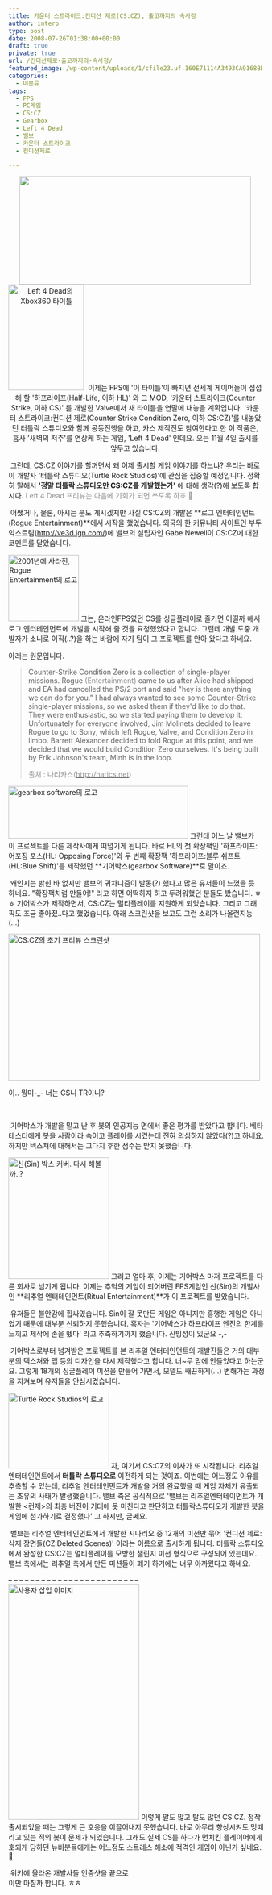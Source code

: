 ```yaml
---
title: 카운터 스트라이크:컨디션 제로(CS:CZ), 출고까지의 속사정
author: interp
type: post
date: 2008-07-26T01:38:00+00:00
draft: true
private: true
url: /컨디션제로-출고까지의-속사정/
featured_image: /wp-content/uploads/1/cfile23.uf.160E71114A3493CA9168BB.jpg
categories:
  - 미분류
tags:
  - FPS
  - PC게임
  - CS:CZ
  - Gearbox
  - Left 4 Dead
  - 밸브
  - 카운터 스트라이크
  - 컨디션제로

---
```

<P align=center><img src="http://interp.iwinv.net/wp-content/uploads/1/cfile2.uf.181811244A3493CD5B1A17.jpg" width="460" height="215" />

  
<img src="http://interp.iwinv.net/wp-content/uploads/1/cfile23.uf.160E71114A3493CA9168BB.jpg" class="alignleft" width="150" height="210" alt="Left 4 Dead의 Xbox360 타이틀" />  
&nbsp;이제는 FPS에 '이 타이틀'이 빠지면 전세계 게이머들이 섭섭해 할 '하프라이프(Half-Life, 이하 HL)' 와 그 MOD, '카운터 스트라이크(Counter Strike, 이하 CS)' 를 개발한 Valve에서 새 타이틀을 연말에 내놓을 계획입니다. '카운터 스트라이크:컨디션 제로(Counter Strike:Condition Zero, 이하 CS:CZ)'를 내놓았던 터틀락 스튜디오와 함께 공동진행을 하고, 카스 제작진도 참여한다고 한 이 작품은, 흡사 '새벽의 저주'를 연상케 하는 게임, 'Left 4 Dead' 인데요. 오는 11월 4일 출시를 앞두고 있습니다.  
  
&nbsp;그런데, CS:CZ 이야기를 할꺼면서 왜 이제 출시할 게임 이야기를 하느냐? 우리는 바로 이 개발사 '터틀락 스튜디오(Turtle Rock Studios)'에 관심을 집중할 예정입니다. 정확히 말해서 **'정말 터틀락 스튜디오만 CS:CZ를 개발했는가'** 에 대해 생각(?)해 보도록 합시다. <FONT color=#8e8e8e>Left 4 Dead 프리뷰는 다음에 기회가 되면 쓰도록 하죠 🙂  
</FONT>  
  
  
&nbsp;어쨌거나, 물론, 아시는 분도 계시겠지만 사실 CS:CZ의 개발은 **로그 엔터테인먼트(Rogue Entertainment)**에서 시작을 했었습니다. 외국의 한 커뮤니티 사이트인 부두익스트림(<http://ve3d.ign.com/>)에 밸브의 설립자인 Gabe Newell이 CS:CZ에 대한 코멘트를 달았습니다.   
  
  
<img src="http://interp.iwinv.net/wp-content/uploads/1/cfile5.uf.110BA2274A3493CB18E05D.jpg" class="alignleft" width="140" height="132" alt="2001년에 사라진, Rogue Entertainment의 로고" />&nbsp;그는, 온라인FPS였던 CS를 싱글플레이로 즐기면 어떨까 해서 로그 엔터테인먼트에 개발을 시작해 줄 것을 요청했었다고 합니다. 그런데 개발 도중 개발자가 소니로 이직(..?)을 하는 바람에 자기 팀이 그 프로젝트를 안아 왔다고 하네요.   
  
아래는 원문입니다.  
  

  


> Counter-Strike Condition Zero is a collection of single-player missions. Rogue <FONT color=#8e8e8e>(Entertainment)</FONT>&nbsp;came to us after Alice had shipped and EA had cancelled the PS/2 port and said "hey is there anything we can do for you." I had always wanted to see some Counter-Strike single-player missions, so we asked them if they'd like to do that. They were enthusiastic, so we started paying them to develop it. Unfortunately for everyone involved, Jim Molinets decided to leave Rogue to go to Sony, which left Rogue, Valve, and Condition Zero in limbo. Barrett Alexander decided to fold Rogue at this point, and we decided that we would build Condition Zero ourselves. It's being built by Erik Johnson's team, Minh is in the loop.   
>   
> <FONT color=#8e8e8e>출처 : 나리카스(</FONT>[<FONT color=#8e8e8e>http://narics.net</FONT>][1]<FONT color=#8e8e8e>) </FONT>  
  
<img src="http://interp.iwinv.net/wp-content/uploads/1/cfile1.uf.152FB2244A3493CC35BE09.jpg" class="alignright" width="357" height="104" alt="gearbox software의 로고" />&nbsp;그런데 어느 날 밸브가 이 프로젝트를 다른 제작사에게 떠넘기게 됩니다. 바로 HL의 첫 확장팩인 '하프라이프:어포징 포스(HL: Opposing Force)'와 두 번째 확장팩 '하프라이프:블루 쉬프트(HL:Blue Shift)'를 제작했던 **기어박스(gearbox Software)**로 말이죠.   
  
&nbsp;왜인지는 밝힌 바 없지만 밸브의 귀차니즘이 발동(?) 했다고 많은 유저들이 느꼈을 듯 하네요. "확장팩처럼 만들어!" 라고 하면 어떡하지 하고 두려워했던 분들도 봤습니다. ㅎㅎ 기어박스가 제작하면서, CS:CZ는 멀티플레이를 지원하게 되었습니다. 그리고 그래픽도 조금 좋아졌..다고 했었습니다. 아래 스크린샷을 보고도 그런 소리가 나올런지능(&#8230;)  
  


<div style="width: 510px" class="wp-caption alignright">
  <img src="http://interp.iwinv.net/wp-content/uploads/1/cfile22.uf.170148274A3493CB546CBC.jpg" width="500" height="291" alt="CS:CZ의 초기 프리뷰 스크린샷" />
  
  <p class="wp-caption-text">
    이.. 뭥미-_- 너는 CS니 TR이니?
  </p>


  
&nbsp;  
  
  
  
  
  
  
  
  
  
  
  
  
  
  
  
  
  
  
&nbsp;기어박스가 개발을 맡고 난 후 봇의 인공지능 면에서 좋은 평가를 받았다고 합니다. 베타테스터에게 봇을 사람이라 속이고 플레이를 시켰는데 전혀 의심하지 않았다(?)고 하네요. 하지만 텍스쳐에 대해서는 그다지 후한 점수는 받지 못했습니다.  
  
  
<img src="http://interp.iwinv.net/wp-content/uploads/1/cfile25.uf.17037B264A3493CC2F03FC.jpg" class="alignleft" width="200" height="241" alt="신(Sin) 박스 커버. 다시 해볼까..?" />&nbsp;그러고 얼마 후, 이제는 기어박스 마저 프로젝트를 다른 회사로 넘기게 됩니다. 이제는 추억의 게임이 되어버린 FPS게임인 신(Sin)의 개발사인 **리추얼 엔터테인먼트(Ritual Entertainment)**가 이 프로젝트를 받았습니다.  
  
&nbsp;유저들은 불안감에 휩싸였습니다. Sin이 잘 못만든 게임은 아니지만 흥행한 게임은 아니었기 때문에 대부분 신뢰하지 못했습니다. 혹자는 '기어박스가 하프라이프 엔진의 한계를 느끼고 제작에 손을 뗐다' 라고 추측하기까지 했습니다. 신빙성이 있군요 -,-  
  
&nbsp;기어박스로부터 넘겨받은 프로젝트를 본 리추얼 엔터테인먼트의 개발진들은 거의 대부분의 텍스쳐와 맵 등의 디자인을 다시 제작했다고 합니다. 너~무 맘에 안들었다고 하는군요. 그렇게 18개의 싱글플레이 미션을 만들어 가면서, 모델도 쌔끈하게(&#8230;) 변해가는 과정을 지켜보며 유저들을 안심시켰습니다.  
  
  
<img src="http://interp.iwinv.net/wp-content/uploads/1/cfile25.uf.140386264A3493CC3C2C1C.gif" class="alignright" width="200" height="150" alt="Turtle Rock Studios의 로고" />&nbsp;자, 여기서 CS:CZ의 이사가 또 시작됩니다. 리추얼 엔터테인먼트에서 **터틀락 스튜디오로** 이전하게 되는 것이죠. 이번에는 어느정도 이유를 추측할 수 있는데, 리추얼 엔터테인먼트가 개발을 거의 완료했을 때 게임 자체가 유출되는 초유의 사태가 발생했습니다. 밸브 측은 공식적으로 '밸브는 리추얼엔터테이먼트가 개발한 <컨제>의 최총 버전이 기대에 못 미친다고 판단하고 터틀락스튜디오가 개발한 봇을 게임에 첨가하기로 결정했다' 고 하지만, 글쎄요.  
  
&nbsp;밸브는 리추얼 엔터테인먼트에서 개발한 시나리오 중 12개의 미션만 묶어 '컨디션 제로:삭제 장면들(CZ:Deleted Scenes)' 이라는 이름으로 출시하게 됩니다. 터틀락 스튜디오에서 완성한 CS:CZ는 멀티플레이를 모방한 챌린지 미션 형식으로 구성되어 있는데요. 밸브 측에서는 리추얼 측에서 만든 미션들이 폐기 하기에는 너무 아까웠다고 하네요.  
  
  
&#8211; &#8211; &#8211; &#8211; &#8211; &#8211; &#8211; &#8211; &#8211; &#8211; &#8211; &#8211; &#8211; &#8211; &#8211; &#8211; &#8211; &#8211; &#8211; &#8211; &#8211; &#8211; &#8211; &#8211;   
<img src="http://interp.iwinv.net/wp-content/uploads/1/cfile1.uf.166624144A3493CD324F9D.jpg" class="alignleft" width="260" height="468" alt="사용자 삽입 이미지" />&nbsp;이렇게 말도 많고 탈도 많던 CS:CZ. 정작 출시되었을 때는 그렇게 큰 호응을 이끌어내지 못했습니다. 바로 아무리 향상시켜도 멍때리고 있는 적의 봇이 문제가 되었습니다. 그래도 실제 CS를 하다가 먼치킨 플레이어에게 호되게 당하던 뉴비분들에게는 어느정도 스트레스 해소에 적격인 게임이 아닌가 싶네요. 🙂  
  
  
  
  
  
  
  
  
  
  
  
  
&nbsp;위키에 올라온 개발사들 인증샷을 끝으로   
이만 마칠까 합니다. ㅎㅎ  
</p>

 [1]: http://narics.net/